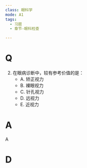 ```yaml
---
class: 眼科学
mode: A1
tags:
  - 习题
  - 章节-眼科检查

---
```


# Q
2. 在眼病诊断中，较有参考价值的是：
   - A. 矫正视力
   - B. 裸眼视力
   - C. 针孔视力
   - D. 远视力
   - E. 近视力
# A
A
# D
